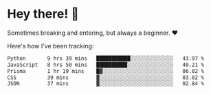 # Hey there! 👋
Sometimes breaking and entering, but always a beginner. ❤️

Here's how I've been tracking:
<!--START_SECTION:waka-->

```txt
Python       9 hrs 39 mins   ███████████░░░░░░░░░░░░░░   43.97 %
JavaScript   8 hrs 50 mins   ██████████░░░░░░░░░░░░░░░   40.21 %
Prisma       1 hr 19 mins    █▓░░░░░░░░░░░░░░░░░░░░░░░   06.02 %
CSS          39 mins         ▓░░░░░░░░░░░░░░░░░░░░░░░░   03.02 %
JSON         37 mins         ▓░░░░░░░░░░░░░░░░░░░░░░░░   02.84 %
```

<!--END_SECTION:waka-->
